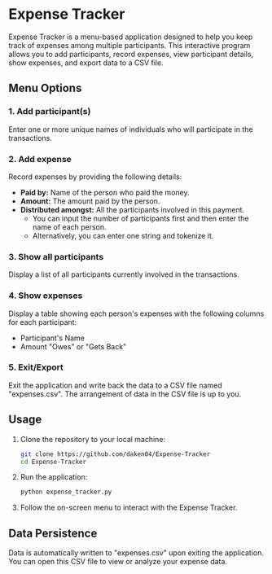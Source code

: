 # Expense Tracker

Expense Tracker is a menu-based application designed to help you keep track of expenses among multiple participants. This interactive program allows you to add participants, record expenses, view participant details, show expenses, and export data to a CSV file.

## Menu Options

### 1. Add participant(s)

Enter one or more unique names of individuals who will participate in the transactions.

### 2. Add expense

Record expenses by providing the following details:
- **Paid by:** Name of the person who paid the money.
- **Amount:** The amount paid by the person.
- **Distributed amongst:** All the participants involved in this payment.
  - You can input the number of participants first and then enter the name of each person.
  - Alternatively, you can enter one string and tokenize it.

### 3. Show all participants

Display a list of all participants currently involved in the transactions.

### 4. Show expenses

Display a table showing each person's expenses with the following columns for each participant:
- Participant's Name
- Amount "Owes" or "Gets Back"

### 5. Exit/Export

Exit the application and write back the data to a CSV file named "expenses.csv". The arrangement of data in the CSV file is up to you.

## Usage

1. Clone the repository to your local machine:

    ```bash
    git clone https://github.com/daken04/Expense-Tracker
    cd Expense-Tracker
    ```

2. Run the application:

    ```bash
    python expense_tracker.py
    ```

3. Follow the on-screen menu to interact with the Expense Tracker.

## Data Persistence

Data is automatically written to "expenses.csv" upon exiting the application. You can open this CSV file to view or analyze your expense data.

